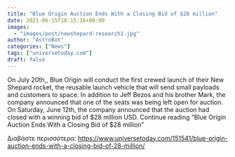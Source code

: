 ```yaml
---
title: "Blue Origin Auction Ends With a Closing Bid of $28 million"
date: 2021-06-15T18:15:16+00:00
images:
  - "images/post/newshepard-research1.jpg"
author: "AstroBot"
categories: ["News"]
tags: ["universetoday.com"]
draft: false
---
```


On July 20th,, Blue Origin will conduct the first crewed launch of their New Shepard rocket, the reusable launch vehicle that will send small payloads and customers to space. In addition to Jeff Bezos and his brother Mark, the company announced that one of the seats was being left open for auction. On Saturday, June 12th, the company announced that the auction had closed with a winning bid of $28 million USD.  Continue reading “Blue Origin Auction Ends With a Closing Bid of $28 million” 

Διαβάστε περισσότερα: https://www.universetoday.com/151541/blue-origin-auction-ends-with-a-closing-bid-of-28-million/

